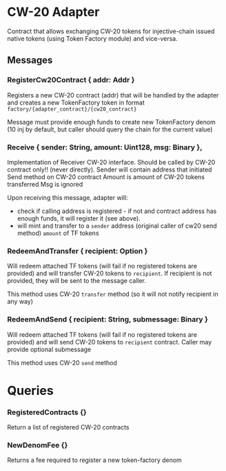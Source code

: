 # CW-20 Adapter

Contract that allows exchanging CW-20 tokens for injective-chain issued native tokens (using Token Factory module) and vice-versa.

## Messages 

### RegisterCw20Contract { addr: Addr }
Registers a new CW-20 contract (addr) that will be handled by the adapter and creates a new
TokenFactory token in format `factory/{adapter_contract}/{cw20_contract}`

Message must provide enough funds to create new TokenFactory denom (10 inj by default, but caller should query the 
chain for the current value)  

### Receive { sender: String, amount: Uint128, msg: Binary },
Implementation of Receiver CW-20 interface. Should be called by CW-20 contract only!! (never directly). 
Sender will contain address that initiated Send method on CW-20 contract 
Amount is amount of CW-20 tokens transferred 
Msg is ignored

Upon receiving this message, adapter will: 
- check if calling address is registered - if not and contract address has enough funds, it will register it (see above). 
- will mint and transfer to a `sender` address (original caller of cw20 send method) `amount` of TF tokens 

### RedeemAndTransfer { recipient: Option<String> }
Will redeem attached TF tokens (will fail if no registered tokens are provided)
and will transfer CW-20 tokens to `recipient`. If recipient is not provided, they will be sent 
to the message caller. 

This method uses CW-20 `transfer` method (so it will not notify recipient in any way)

### RedeemAndSend { recipient: String, submessage: Binary }
Will redeem attached TF tokens (will fail if no registered tokens are provided)
and will send CW-20 tokens to `recipient` contract. Caller may provide optional submessage 

This method uses CW-20 `send` method


# Queries 

### RegisteredContracts {}
Return a list of registered CW-20 contracts

### NewDenomFee {}
Returns a fee required to register a new token-factory denom
